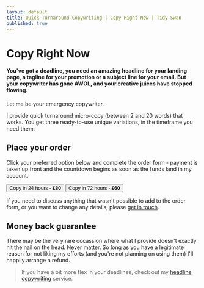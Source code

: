 ```yaml
---
layout: default
title: Quick Turnaround Copywriting | Copy Right Now | Tidy Swan
published: true
---
```


# Copy Right Now

#### You've got a deadline, you need an amazing headline for your landing page, a tagline for your promotion or a subject line for your email. But your copywriter has gone AWOL, and your creative juices have stopped flowing.

Let me be your emergency copywriter.

I provide quick turnaround micro-copy (between 2 and 20 words) that works. You get three ready-to-use unique variations, in the timeframe you need them.

## Place your order

Click your preferred option below and complete the order form - payment is taken up front and the countdown begins as soon as the funds land in my account.

<a href="#"><button class="button">Copy in 24 hours - <b>£80</b></button></a>
<a href="#"><button class="button">Copy in 72 hours - <b>£60</b></button></a>

If you need to discuss anything that wasn't possible to add to the order form, or you want to change any details, please [get in touch](/contact).

## Money back guarantee

There may be the very rare occassion where what I provide doesn't exactly hit the nail on the head. Never matter. So long as you have a legitimate reason for not liking my efforts (and you're not planning on using them) I'll happily arrange a refund.

> If you have a bit more flex in your deadlines, check out my [headline copywriting](/headline-copywriting) service.
